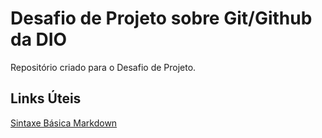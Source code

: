 # Desafio de Projeto sobre Git/Github da DIO
Repositório criado para o Desafio de Projeto.

## Links Úteis
[ Sintaxe Básica Markdown ](https://www.markdownguide.org/basic-syntax/)
